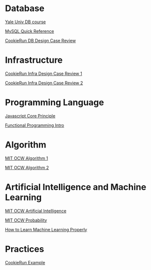 Database
========
[Yale Univ DB course](http://codex.cs.yale.edu/avi/db-book/db6/slide-dir)

[MySQL Quick Reference](https://www.ntu.edu.sg/home/ehchua/programming/sql/MySQL_Beginner.html)

[CookieRun DB Design Case Review](https://www.slideshare.net/_ce/db-42498020)


Infrastructure
==============
[CookieRun Infra Design Case Review 1](https://www.slideshare.net/serialxnet/1-35304689)

[CookieRun Infra Design Case Review 2](https://www.slideshare.net/serialxnet/aws-re-architecting)

Programming Language
====================
[Javascript Core Principle](http://dmitrysoshnikov.com/ecmascript/javascript-the-core/)

[Functional Programming Intro](http://kwangshin.pe.kr/blog/2013/01/21/%EB%B2%88%EC%97%AD-%ED%95%A8%EC%88%98%ED%98%95-%ED%94%84%EB%A1%9C%EA%B7%B8%EB%9E%98%EB%B0%8Dfunctional-programming-%EA%B8%B0%EC%B4%88/)


Algorithm
=========
[MIT OCW Algorithm 1](https://ocw.mit.edu/courses/electrical-engineering-and-computer-science/6-046j-introduction-to-algorithms-sma-5503-fall-2005/video-lectures/)

[MIT OCW Algorithm 2](https://ocw.mit.edu/courses/electrical-engineering-and-computer-science/6-006-introduction-to-algorithms-fall-2011/lecture-videos/)


Artificial Intelligence and Machine Learning
============================================
[MIT OCW Artificial Intelligence](https://ocw.mit.edu/courses/electrical-engineering-and-computer-science/6-034-artificial-intelligence-fall-2010/lecture-videos/)

[MIT OCW Probability](https://ocw.mit.edu/courses/mathematics/18-s096-topics-in-mathematics-with-applications-in-finance-fall-2013/video-lectures/)

[How to Learn Machine Learning Properly](https://brunch.co.kr/@aidenswmo/2)


Practices
=========
[CookieRun Example](https://www.slideshare.net/JPark0426/pdf-45656452)

